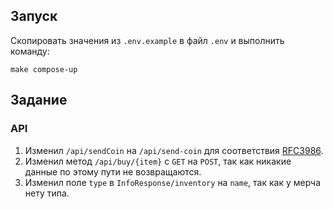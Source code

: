 ## Запуск

Скопировать значения из `.env.example` в файл `.env` и выполнить команду:

```
make compose-up
```

## Задание

### API

1. Изменил `/api/sendCoin` на `/api/send-coin` для соответствия [RFC3986](https://datatracker.ietf.org/doc/html/rfc3986#section-6.2.2.1).
2. Изменил метод `/api/buy/{item}` с `GET` на `POST`, так как никакие данные по этому пути не возвращаются.
3. Изменил поле `type` в `InfoResponse/inventory` на `name`, так как у мерча нету типа.
